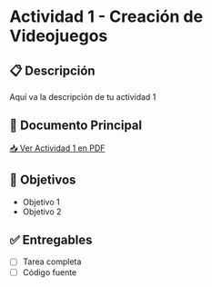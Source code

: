 # Actividad 1 - Creación de Videojuegos

## 📋 Descripción
Aquí va la descripción de tu actividad 1

## 📄 Documento Principal
[📥 Ver Actividad 1 en PDF](/actividades/actividad-1/Actividad1.pdf)

## 🎯 Objetivos
- Objetivo 1
- Objetivo 2

## ✅ Entregables
- [ ] Tarea completa
- [ ] Código fuente
